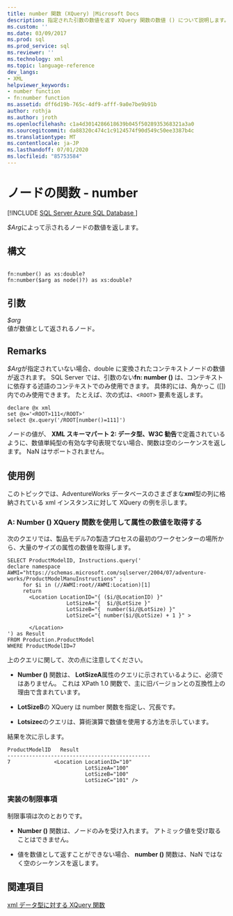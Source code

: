 ```yaml
---
title: number 関数 (XQuery) |Microsoft Docs
description: 指定された引数の数値を返す XQuery 関数の数値 () について説明します。
ms.custom: ''
ms.date: 03/09/2017
ms.prod: sql
ms.prod_service: sql
ms.reviewer: ''
ms.technology: xml
ms.topic: language-reference
dev_langs:
- XML
helpviewer_keywords:
- number function
- fn:number function
ms.assetid: dff6d19b-765c-4df9-afff-9a0e7be9b91b
author: rothja
ms.author: jroth
ms.openlocfilehash: c1a4d3014286618639b045f5028935368321a3a0
ms.sourcegitcommit: da88320c474c1c9124574f90d549c50ee3387b4c
ms.translationtype: MT
ms.contentlocale: ja-JP
ms.lasthandoff: 07/01/2020
ms.locfileid: "85753584"
---
```

# <a name="functions-on-nodes---number"></a>ノードの関数 - number
[!INCLUDE [SQL Server Azure SQL Database ](../includes/applies-to-version/sqlserver.md)]

  *$Arg*によって示されるノードの数値を返します。  
  
## <a name="syntax"></a>構文  
  
```  
  
fn:number() as xs:double?   
fn:number($arg as node()?) as xs:double?  
```  
  
## <a name="arguments"></a>引数  
 *$arg*  
 値が数値として返されるノード。  
  
## <a name="remarks"></a>Remarks  
 *$Arg*が指定されていない場合、double に変換されたコンテキストノードの数値が返されます。 SQL Server では、引数のない**fn: number ()** は、コンテキストに依存する述語のコンテキストでのみ使用できます。 具体的には、角かっこ ([]) 内でのみ使用できます。 たとえば、次の式は、<`ROOT`> 要素を返します。  
  
```  
declare @x xml  
set @x='<ROOT>111</ROOT>'  
select @x.query('/ROOT[number()=111]')  
```  
  
 ノードの値が、 **XML スキーマパート 2: データ型、W3C 勧告**で定義されているように、数値単純型の有効な字句表現でない場合、関数は空のシーケンスを返します。 NaN はサポートされません。  
  
## <a name="examples"></a>使用例  
 このトピックでは、AdventureWorks データベースのさまざまな**xml**型の列に格納されている xml インスタンスに対して XQuery の例を示します。  
  
### <a name="a-using-the-number-xquery-function-to-retrieve-the-numeric-value-of-an-attribute"></a>A: Number () XQuery 関数を使用して属性の数値を取得する  
 次のクエリでは、製品モデル7の製造プロセスの最初のワークセンターの場所から、大量のサイズの属性の数値を取得します。  
  
```  
SELECT ProductModelID, Instructions.query('  
declare namespace AWMI="https://schemas.microsoft.com/sqlserver/2004/07/adventure-works/ProductModelManuInstructions" ;  
     for $i in (//AWMI:root//AWMI:Location)[1]  
     return   
       <Location LocationID="{ ($i/@LocationID) }"   
                   LotSizeA="{  $i/@LotSize }"  
                   LotSizeB="{  number($i/@LotSize) }"  
                   LotSizeC="{ number($i/@LotSize) + 1 }" >  
  
       </Location>  
') as Result  
FROM Production.ProductModel  
WHERE ProductModelID=7  
```  
  
 上のクエリに関して、次の点に注意してください。  
  
-   **Number ()** 関数は、 **LotSizeA**属性のクエリに示されているように、必須ではありません。 これは XPath 1.0 関数で、主に旧バージョンとの互換性上の理由で含まれています。  
  
-   **LotSizeB**の XQuery は number 関数を指定し、冗長です。  
  
-   **Lotsizec**のクエリは、算術演算で数値を使用する方法を示しています。  
  
 結果を次に示します。  
  
```  
ProductModelID   Result  
----------------------------------------------  
7              <Location LocationID="10"   
                         LotSizeA="100"   
                         LotSizeB="100"   
                         LotSizeC="101" />  
```  
  
### <a name="implementation-limitations"></a>実装の制限事項  
 制限事項は次のとおりです。  
  
-   **Number ()** 関数は、ノードのみを受け入れます。 アトミック値を受け取ることはできません。  
  
-   値を数値として返すことができない場合、 **number ()** 関数は、NaN ではなく空のシーケンスを返します。  
  
## <a name="see-also"></a>関連項目  
 [xml データ型に対する XQuery 関数](../xquery/xquery-functions-against-the-xml-data-type.md)  
  
  
